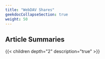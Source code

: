```yaml
---
title: "WebDAV Shares"
geekdocCollapseSection: true
weight: 50
---
```



## Article Summaries

{{< children depth="2" description="true" >}}
